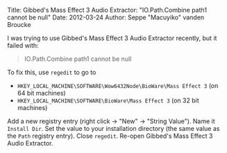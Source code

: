 Title: Gibbed's Mass Effect 3 Audio Extractor: "IO.Path.Combine path1 cannot be null"
Date: 2012-03-24
Author: Seppe "Macuyiko" vanden Broucke

I was trying to use Gibbed's Mass Effect 3 Audio Extractor recently, but it failed with:

> IO.Path.Combine path1 cannot be null

To fix this, use `regedit` to go to

  - `HKEY_LOCAL_MACHINE\SOFTWARE\Wow6432Node\BioWare\Mass Effect 3` (on 64 bit machines)
  - `HKEY_LOCAL_MACHINE\SOFTWARE\BioWare\Mass Effect 3` (on 32 bit machines)

Add a new registry entry (right click -> "New" -> "String Value"). Name it `Install Dir`. Set the value to your installation directory (the same value as the `Path` registry entry). Close `regedit`. Re-open Gibbed's Mass Effect 3 Audio Extractor.

